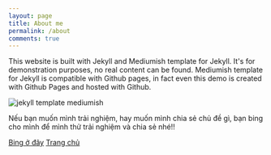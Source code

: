 ```yaml
---
layout: page
title: About me
permalink: /about
comments: true
---
```


<div class="row justify-content-between">
<div class="col-md-8 pr-5">

<p>This website is built with Jekyll and Mediumish template for Jekyll. It's for demonstration purposes, no real content can be found. Mediumish template for Jekyll is compatible with Github pages, in fact even this demo is created with Github Pages and hosted with Github.</p>

</div>

<div class="col-md-4">

<div class="sticky-top sticky-top-80">
<img class="shadow-lg" src="{{site.baseurl}}/assets/images/AboutMe.png" alt="jekyll template mediumish" />

<p>Nếu bạn muốn mình trải nghiệm, hay muốn mình chia sẻ chủ đề gì, bạn bing cho mình để mình thử trải nghiệm và chia sẻ nhé!!</p>

<a target="_blank" href="https://forms.gle/mLTqemYJkrvY2CJRA" class="btn btn-danger">Bing ở đây</a> <a target="_blank" href="{{site.baseurl}}/index.html" class="btn btn-warning">Trang chủ</a>

</div>
</div>
</div>
